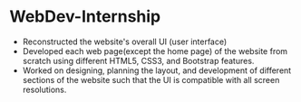 # WebDev-Internship
- Reconstructed the website's overall UI (user interface) 
- Developed each web page(except the home page) of the website from scratch using different HTML5, CSS3, and Bootstrap features.
- Worked on designing, planning the layout, and development of different sections of the website such that the UI is compatible with all screen resolutions. 
